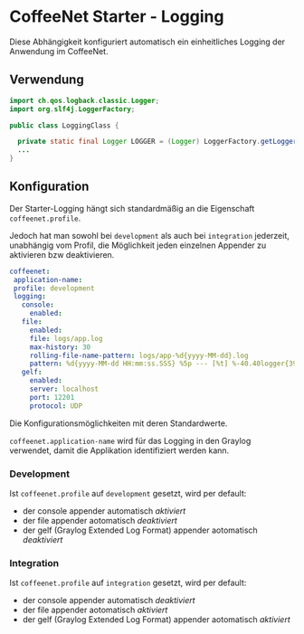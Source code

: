# CoffeeNet Starter - Logging

Diese Abhängigkeit konfiguriert automatisch ein einheitliches Logging der Anwendung im CoffeeNet.


## Verwendung

```java
import ch.qos.logback.classic.Logger;
import org.slf4j.LoggerFactory;

public class LoggingClass {

  private static final Logger LOGGER = (Logger) LoggerFactory.getLogger("LoggingClass");
  ...
}
```

## Konfiguration

Der Starter-Logging hängt sich standardmäßig an die Eigenschaft ```coffeenet.profile```.

Jedoch hat man sowohl bei ```development``` als auch bei ```integration``` jederzeit, unabhängig vom Profil,
die Möglichkeit jeden einzelnen Appender zu aktivieren bzw deaktivieren.

```yaml
coffeenet:
 application-name:
 profile: development
 logging:
   console:
     enabled:
   file:
     enabled:
     file: logs/app.log
     max-history: 30
     rolling-file-name-pattern: logs/app-%d{yyyy-MM-dd}.log
     pattern: %d{yyyy-MM-dd HH:mm:ss.SSS} %5p --- [%t] %-40.40logger{39} : %m%n%wEx
   gelf:
     enabled:
     server: localhost
     port: 12201
     protocol: UDP
```

Die Konfigurationsmöglichkeiten mit deren Standardwerte.

```coffeenet.application-name``` wird für das Logging in den Graylog verwendet, damit die Applikation identifiziert werden kann.

### Development

Ist ```coffeenet.profile``` auf ```development``` gesetzt, wird per default:

* der console appender automatisch _aktiviert_
* der file appender aotomatisch _deaktiviert_
* der gelf (Graylog Extended Log Format) appender aotomatisch _deaktiviert_


### Integration

Ist ```coffeenet.profile``` auf ```integration``` gesetzt, wird per default:

* der console appender automatisch _deaktiviert_
* der file appender aotomatisch _aktiviert_
* der gelf (Graylog Extended Log Format) appender aotomatisch _aktiviert_
